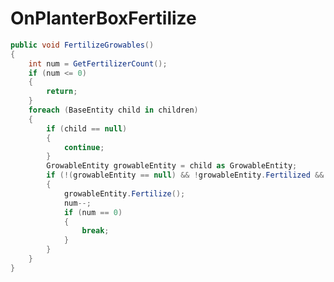 <Badge type="danger" text="Carbon Compatible"/><Badge type="warning" text="Oxide Compatible"/>
# OnPlanterBoxFertilize
```csharp
public void FertilizeGrowables()
{
	int num = GetFertilizerCount();
	if (num <= 0)
	{
		return;
	}
	foreach (BaseEntity child in children)
	{
		if (child == null)
		{
			continue;
		}
		GrowableEntity growableEntity = child as GrowableEntity;
		if (!(growableEntity == null) && !growableEntity.Fertilized && ConsumeFertilizer())
		{
			growableEntity.Fertilize();
			num--;
			if (num == 0)
			{
				break;
			}
		}
	}
}

```
